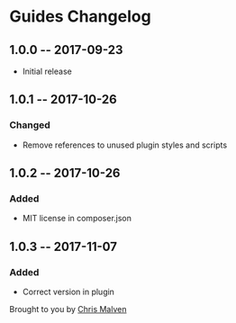 # Guides Changelog

## 1.0.0 -- 2017-09-23

* Initial release

## 1.0.1 -- 2017-10-26
### Changed
- Remove references to unused plugin styles and scripts

## 1.0.2 -- 2017-10-26
### Added
- MIT license in composer.json

## 1.0.3 -- 2017-11-07
### Added
- Correct version in plugin

Brought to you by [Chris Malven](http://malven.co)
